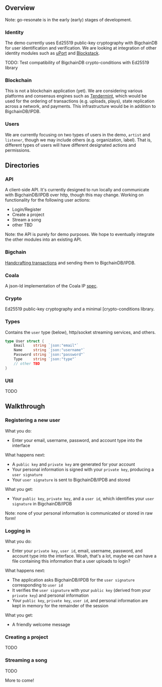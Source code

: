 ## Overview

Note: go-resonate is in the early (early) stages of development.

### Identity
The demo currently uses Ed25519 public-key cryptography with BigchainDB for user identification and verification. We are looking at integration of other identity modules such as [uPort](https://github.com/ConsenSys/uport-lib) and [Blockstack](https://github.com/blockstack).

TODO: Test compatibility of BigchainDB crypto-conditions with Ed25519 library 

### Blockchain
This is not a blockchain application (yet). We are considering various platforms and consensus engines such as [Tendermint](https://github.com/tendermint), which would be used for the ordering of transactions (e.g. uploads, plays), state replication across a network, and payments. This infrastructure would be in addition to BigchainDB/IPDB.

### Users
We are currently focusing on two types of users in the demo, `artist` and `listener`, though we may include others (e.g. organization, label). That is, different types of users will have different designated actions and permissions. 

## Directories

### API
A client-side API. It's currently designed to run locally and communicate with BigchainDB/IPDB over http, though this may change. Working on functionality for the following user actions:
- Login/Register
- Create a project
- Stream a song
- other TBD

Note: the API is purely for demo purposes. We hope to eventually integrate the other modules into an existing API.

### Bigchain
[Handcrafting transactions](https://docs.bigchaindb.com/projects/py-driver/en/latest/handcraft.html) and sending them to BigchainDB/IPDB.

### Coala
A json-ld implementation of the Coala IP [spec](https://github.com/COALAIP/specs/tree/master/data-structure).

### Crypto
Ed25519 public-key cryptography and a minimal [crypto-conditions library.

### Types
Contains the `user` type (below), http/socket streaming services, and others.

```go
type User struct {
	Email    string `json:"email"`
	Name     string `json:"username"`
	Password string `json:"password"`
	Type     string `json:"type"`
	// other TBD
}
```

### Util
TODO

## Walkthrough

### Registering a new user 
What you do:
-  Enter your email, username, password, and account type into the interface

What happens next:
- A `public key` and `private key` are generated for your account 
- Your personal information is signed with your `private key`, producing a `user signature`
- Your `user signature` is sent to BigchainDB/IPDB and stored

What you get:
- Your `public key`, `private key`, and a `user id`, which identifies your `user signature` in BigchainDB/IPDB

Note: none of your personal information is communicated or stored in raw form!

### Logging in
What you do:
- Enter your `private key`, `user id`, email, username, password, and account type into the interface. Woah, that's a lot, maybe we can have a file containing this information that a user uploads to login?

What happens next:
- The application asks BigchainDB/IPDB for the `user signature` corresponding to `user id` 
- It verifies the `user signature` with your `public key` (derived from your `private key`) and personal information
- Your `public key`, `private key`, `user id`, and personal information are kept in memory for the remainder of the session

What you get:
- A friendly welcome message

### Creating a project
TODO

### Streaming a song
TODO

More to come!